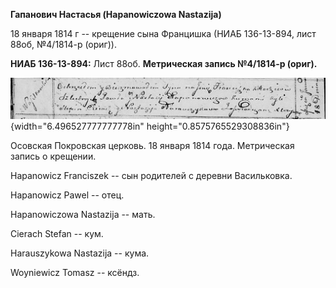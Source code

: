 **Гапанович Настасья (Hapanowiczowa Nastazija)**

18 января 1814 г -- крещение сына Францишка (НИАБ 136-13-894, лист 88об,
№4/1814-р (ориг)).

**НИАБ 136-13-894:** Лист 88об. **Метрическая запись №4/1814-р (ориг).**

![](./media/94f4c2d3ad2867af38cf0898ce9033530e4d4d79.png){width="6.496527777777778in"
height="0.8575765529308836in"}

Осовская Покровская церковь. 18 января 1814 года. Метрическая запись о
крещении.

Hapanowicz Franciszek -- сын родителей с деревни Васильковка.

Hapanowicz Pawel -- отец.

Hapanowiczowa Nastazija -- мать.

Cierach Stefan -- кум.

Harauszykowa Nastazija -- кума.

Woyniewicz Tomasz -- ксёндз.
